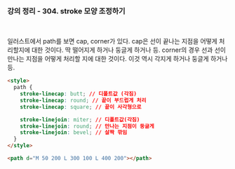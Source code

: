 ### 강의 정리 - 304. stroke 모양 조정하기

<br />

일러스트에서 path를 보면 cap, corner가 있다. cap은 선이 끝나는 지점을 어떻게 처리할지에 대한 것이다. 딱 떨어지게 하거나 둥글게 하거나 등. corner의 경우 선과 선이 만나는 지점을 어떻게 처리할 지에 대한 것이다. 이것 역시 각지게 하거나 둥글게 하거나 등.

```html
<style>
  path {
    stroke-linecap: butt; // 디폴트값 (각짐)
    stroke-linecap: round; // 끝이 부드럽게 처리
    stroke-linecap: square; // 끝이 사각형으로

    stroke-linejoin: miter; // 디폴트값(각짐)
    stroke-linejoin: round; // 만나는 지점이 둥글게
    stroke-linejoin: bevel; // 살짝 깎임
  }
</style>

<path d="M 50 200 L 300 100 L 400 200"></path>
```
